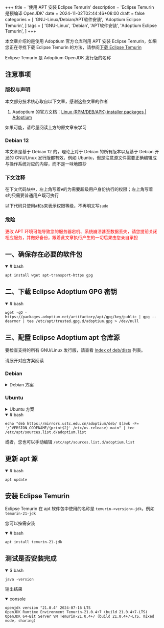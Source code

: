 +++
title = '使用 APT 安装 Eclipse Temurin'
description = 'Eclipse Temurin 是预编译 OpenJDK'
date = 2024-11-02T02:44:46+08:00
draft = false
categories = [
    'GNU-Linux/Debian/APT软件安装',
    'Adoptium Eclipse Temurin',
]
tags = [
    'GNU-Linux',
    'Debian',
    'APT软件安装',
    'Adoptium Eclipse Temurin',
]
+++

本文章介绍的是使用 Adoptium 官方仓库利用 APT 安装 Eclipse Temurin，如果您正在寻找下载 Eclipse Temurin 的方法，请参阅[下载 Eclipse Temurin](/p/下载-eclipse-temurin/)

Eclipse Temurin 是 Adoptium OpenJDK 发行版的名称

## 注意事项
### 版权与声明
本文部分技术核心取自以下文章，感谢这些文章的作者

1. Aadoptium 的官方文档：[Linux (RPM/DEB/APK) installer packages | Adoptium](https://www.flowerinsnow.cn/redirect?to=https://adoptium.net/installation/linux/)

如果可能，请尽量阅读上方的原文章来学习

### Debian 12
本文章是基于 Debian 12 的，理论上对于 Debian 的所有版本以及基于 Debian 开发的 GNU/Linux 发行版都有效，例如 Ubuntu，但是注意源文件需要正确编辑成与操作系统对应的内容，而不是一味地照抄

### 下文注释
在下文代码块中，左上角写着`#`的为需要超级用户身份执行的权限；左上角写着`$`的只需要普通用户既可执行

以下代码只使用`#`和`$`来表示权限等级，不再明文写`sudo`

### 危险
<p style="color:red">更改 APT 环境可能导致您的服务器宕机、系统崩溃甚至数据丢失，请您提前关闭相应服务，并做好备份，跟着此文章执行产生的一切后果由您亲自承担</p>

## 一、确保存在必要的软件包

<details open="open">

<summary># bash</summary>

```shell
apt install wget apt-transport-https gpg
```

</details>

## 二、下载 Eclipse Adoptium GPG 密钥
<details open="open">

<summary># bash</summary>

```shell
wget -qO - https://packages.adoptium.net/artifactory/api/gpg/key/public | gpg --dearmor | tee /etc/apt/trusted.gpg.d/adoptium.gpg > /dev/null
```

</details>

## 三、配置 Eclipse Adoptium apt 仓库源
要检查支持的所有 GNU/Linux 发行版，请查看 [Index of deb/dists](https://packages.adoptium.net/ui/native/deb/dists/) 列表。

请展开对应方案阅读

### Debian
<details>

<summary>Debian 方案</summary>

<details open="open">

<summary># bash</summary>

```shell
echo "deb https://packages.adoptium.net/artifactory/deb $(awk -F= '/^VERSION_CODENAME/{print$2}' /etc/os-release) main" | tee /etc/apt/sources.list.d/adoptium.list
```

</details> <!-- END # bash -->

* 如果您正在使用 Debian 衍生发行版（如 Kali），您可能需要将上文中的`$VERSION_CODENAME`替换成您发行版的代号
* 您也可以使用镜像服务器，例如[中国科学技术大学开源软件镜像](https://mirrors.ustc.edu.cn/) 提供了 adoptium 仓库的镜像服务器

以下使用[中国科学技术大学开源软件镜像](https://mirrors.ustc.edu.cn/)镜像服务器

<details open="open">

<summary># bash</summary>

```shell
echo "deb https://mirrors.ustc.edu.cn/adoptium/deb/ $(awk -F= '/^VERSION_CODENAME/{print$2}' /etc/os-release) main" | tee /etc/apt/sources.list.d/adoptium.list
```

</details> <!-- END # bash -->

</details> <!-- END Debian 方案 -->

### Ubuntu
<details>

<summary>Ubuntu 方案</summary>

<details open="open">

<summary># bash</summary>

```shell
echo "deb https://packages.adoptium.net/artifactory/deb $(awk -F= '/^VERSION_CODENAME/{print$2}' /etc/os-release) main" | tee /etc/apt/sources.list.d/adoptium.list
```

</details> <!-- END # bash -->

* 如果您正在使用 Ubuntu 衍生发行版（如 Linux Mint），您可能需要将上文中的`$VERSION_CODENAME`替换成`$UBUNTU_CODENAME`
* 您也可以使用镜像服务器，例如[中国科学技术大学开源软件镜像](https://mirrors.ustc.edu.cn/) 提供了 adoptium 仓库的镜像服务器

以下使用[中国科学技术大学开源软件镜像](https://mirrors.ustc.edu.cn/)镜像服务器

<details open="open">

<summary># bash</summary>

```shell
echo "deb https://mirrors.ustc.edu.cn/adoptium/deb/ $(awk -F= '/^VERSION_CODENAME/{print$2}' /etc/os-release) main" | tee /etc/apt/sources.list.d/adoptium.list
```

</details> <!-- END # bash -->

</details> <!-- END Debian 方案 -->

<details open="open">

<summary># bash</summary>

```shell
echo "deb https://mirrors.ustc.edu.cn/adoptium/deb/ $(awk -F= '/^VERSION_CODENAME/{print$2}' /etc/os-release) main" | tee /etc/apt/sources.list.d/adoptium.list
```

</details>

或者，您也可以手动编辑 `/etc/apt/sources.list.d/adoptium.list`

## 更新 apt 源
<details open="open">

<summary># bash</summary>

```shell
apt update
```

</details>

## 安装 Eclipse Temurin
Eclipse Temurin 在 apt 软件包中使用的名称是 `temurin-<version>-jdk`，例如 `temurin-21-jdk`

您可以按需安装

<details open="open">

<summary># bash</summary>

```shell
apt install temurin-21-jdk
```

</details>

## 测试是否安装完成
<details open="open">

<summary>$ bash</summary>

```shell
java -version
```

输出结果

</details>

<details open="open">

<summary>console</summary>

```console
openjdk version "21.0.4" 2024-07-16 LTS
OpenJDK Runtime Environment Temurin-21.0.4+7 (build 21.0.4+7-LTS)
OpenJDK 64-Bit Server VM Temurin-21.0.4+7 (build 21.0.4+7-LTS, mixed mode, sharing)
```

</details>
